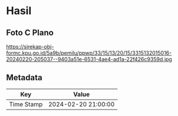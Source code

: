 # Hasil

## Foto C Plano

https://sirekap-obj-formc.kpu.go.id/5a9b/pemilu/ppwp/33/15/13/20/15/3315132015016-20240220-205037--9403a51e-6531-4ae4-ad1a-22f426c9359d.jpg


## Metadata

| Key        | Value               |
| ---------- | ------------------- |
| Time Stamp | 2024-02-20 21:00:00 |



